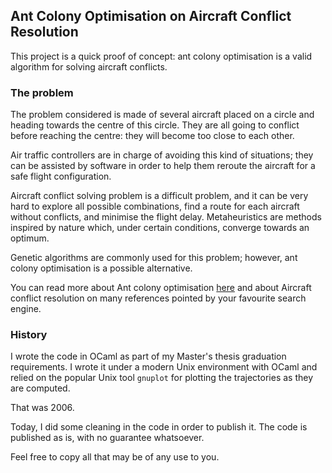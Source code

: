 Ant Colony Optimisation on Aircraft Conflict Resolution
-------------------------------------------------------

This project is a quick proof of concept: ant colony optimisation is a valid
algorithm for solving aircraft conflicts.

### The problem

The problem considered is made of several aircraft placed on a circle and
heading towards the centre of this circle. They are all going to conflict before
reaching the centre: they will become too close to each other.

Air traffic controllers are in charge of avoiding this kind of situations; they
can be assisted by software in order to help them reroute the aircraft for a
safe flight configuration.

Aircraft conflict solving problem is a difficult problem, and it can be very
hard to explore all possible combinations, find a route for each aircraft
without conflicts, and minimise the flight delay. Metaheuristics are methods
inspired by nature which, under certain conditions, converge towards an optimum.

Genetic algorithms are commonly used for this problem; however, ant colony
optimisation is a possible alternative.

You can read more about Ant colony optimisation
[here](http://en.wikipedia.org/wiki/Ant_colony_optimization_algorithms) and
about Aircraft conflict resolution on many references pointed by your favourite
search engine.

### History

I wrote the code in OCaml as part of my Master's thesis graduation requirements.
I wrote it under a modern Unix environment with OCaml and relied on the popular
Unix tool ```gnuplot``` for plotting the trajectories as they are computed.

That was 2006.

Today, I did some cleaning in the code in order to publish it. The code
is published as is, with no guarantee whatsoever.

Feel free to copy all that may be of any use to you.

